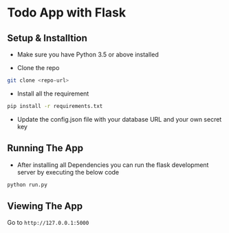 # Todo App with Flask
## Setup & Installtion

- Make sure you have Python 3.5 or above installed

- Clone the repo 
```bash
git clone <repo-url>
```

- Install all the requirement 
```bash
pip install -r requirements.txt
```
- Update the config.json file with your database URL and your own secret key

## Running The App
- After installing all Dependencies you can run the flask development server by executing the below code
```bash
python run.py
```

## Viewing The App

Go to `http://127.0.0.1:5000`